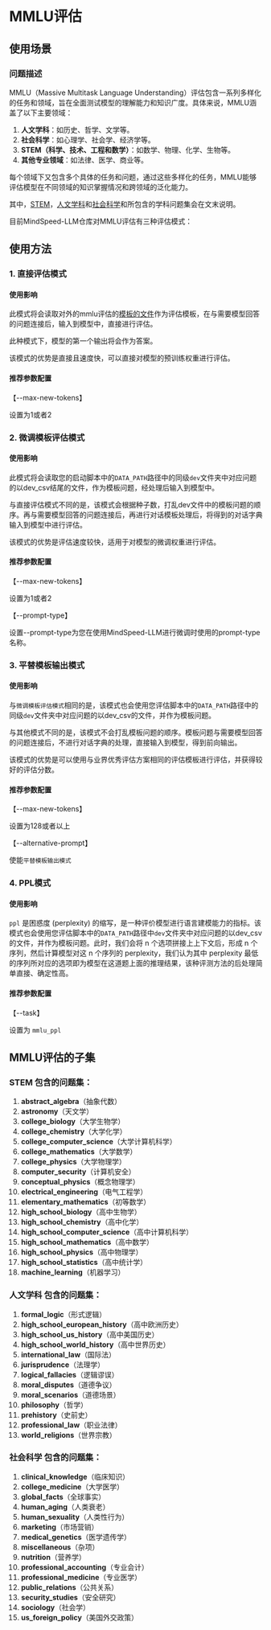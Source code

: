 # MMLU评估

## 使用场景

### 问题描述

MMLU（Massive Multitask Language Understanding）评估包含一系列多样化的任务和领域，旨在全面测试模型的理解能力和知识广度。具体来说，MMLU涵盖了以下主要领域：

1. **人文学科**：如历史、哲学、文学等。
2. **社会科学**：如心理学、社会学、经济学等。
3. **STEM（科学、技术、工程和数学）**：如数学、物理、化学、生物等。
4. **其他专业领域**：如法律、医学、商业等。

每个领域下又包含多个具体的任务和问题，通过这些多样化的任务，MMLU能够评估模型在不同领域的知识掌握情况和跨领域的泛化能力。

其中，[STEM](#STEM)，[人文学科](#人文学科)和[社会科学](#社会科学)和所包含的学科问题集会在文末说明。

目前MindSpeed-LLM仓库对MMLU评估有三种评估模式：

## 使用方法

### 1. 直接评估模式

#### 使用影响

此模式将会读取对外的mmlu评估的[模板的文件](../../../../../mindspeed_llm/tasks/evaluation/eval_impl/fewshot_template/mmlu_5shot_template.json)作为评估模板，在与需要模型回答的问题连接后，输入到模型中，直接进行评估。

此种模式下，模型的第一个输出将会作为答案。

该模式的优势是直接且速度快，可以直接对模型的预训练权重进行评估。

#### 推荐参数配置

【--max-new-tokens】

设置为1或者2

### 2. 微调模板评估模式

#### 使用影响

此模式将会读取您的启动脚本中的`DATA_PATH`路径中的同级`dev`文件夹中对应问题的以dev_csv结尾的文件，作为模板问题，经处理后输入到模型中。

与直接评估模式不同的是，该模式会根据种子数，打乱dev文件中的模板问题的顺序。再与需要模型回答的问题连接后，再进行对话模板处理后，将得到的对话字典输入到模型中进行评估。

该模式的优势是评估速度较快，适用于对模型的微调权重进行评估。

#### 推荐参数配置

【--max-new-tokens】

设置为1或者2

【--prompt-type】

设置--prompt-type为您在使用MindSpeed-LLM进行微调时使用的prompt-type名称。

### 3. 平替模板输出模式

#### 使用影响

与`微调模板评估模式`相同的是，该模式也会使用您评估脚本中的`DATA_PATH`路径中的同级`dev`文件夹中对应问题的以dev_csv的文件，并作为模板问题。

与其他模式不同的是，该模式不会打乱模板问题的顺序。模板问题与需要模型回答的问题连接后，不进行对话字典的处理，直接输入到模型，得到前向输出。

该模式的优势是可以使用与业界优秀评估方案相同的评估模板进行评估，并获得较好的评估分数。

#### 推荐参数配置

【--max-new-tokens】

设置为128或者以上

【--alternative-prompt】

使能`平替模板输出模式`

### 4. PPL模式

#### 使用影响

`ppl` 是困惑度 (perplexity) 的缩写，是一种评价模型进行语言建模能力的指标。该模式也会使用您评估脚本中的`DATA_PATH`路径中`dev`文件夹中对应问题的以dev_csv的文件，并作为模板问题。此时，我们会将 n 个选项拼接上上下文后，形成 n 个序列，然后计算模型对这 n 个序列的 perplexity，我们认为其中 perplexity 最低的序列所对应的选项即为模型在这道题上面的推理结果，该种评测方法的后处理简单直接、确定性高。

#### 推荐参数配置

【--task】

设置为 `mmlu_ppl`

## MMLU评估的子集

<a name="STEM"></a>
### **STEM** 包含的问题集：

1. **abstract_algebra**（抽象代数）
2. **astronomy**（天文学）
3. **college_biology**（大学生物学）
4. **college_chemistry**（大学化学）
5. **college_computer_science**（大学计算机科学）
6. **college_mathematics**（大学数学）
7. **college_physics**（大学物理学）
8. **computer_security**（计算机安全）
9. **conceptual_physics**（概念物理学）
10. **electrical_engineering**（电气工程学）
11. **elementary_mathematics**（初等数学）
12. **high_school_biology**（高中生物学）
13. **high_school_chemistry**（高中化学）
14. **high_school_computer_science**（高中计算机科学）
15. **high_school_mathematics**（高中数学）
16. **high_school_physics**（高中物理学）
17. **high_school_statistics**（高中统计学）
18. **machine_learning**（机器学习）

<a name="人文学科"></a>
### **人文学科** 包含的问题集：

1. **formal_logic**（形式逻辑）
2. **high_school_european_history**（高中欧洲历史）
3. **high_school_us_history**（高中美国历史）
4. **high_school_world_history**（高中世界历史）
5. **international_law**（国际法）
6. **jurisprudence**（法理学）
7. **logical_fallacies**（逻辑谬误）
8. **moral_disputes**（道德争议）
9. **moral_scenarios**（道德场景）
10. **philosophy**（哲学）
11. **prehistory**（史前史）
12. **professional_law**（职业法律）
13. **world_religions**（世界宗教）

<a name="社会科学"></a>
### **社会科学** 包含的问题集：

1. **clinical_knowledge**（临床知识）
2. **college_medicine**（大学医学）
3. **global_facts**（全球事实）
4. **human_aging**（人类衰老）
5. **human_sexuality**（人类性行为）
6. **marketing**（市场营销）
7. **medical_genetics**（医学遗传学）
8. **miscellaneous**（杂项）
9. **nutrition**（营养学）
10. **professional_accounting**（专业会计）
11. **professional_medicine**（专业医学）
12. **public_relations**（公共关系）
13. **security_studies**（安全研究）
14. **sociology**（社会学）
15. **us_foreign_policy**（美国外交政策）